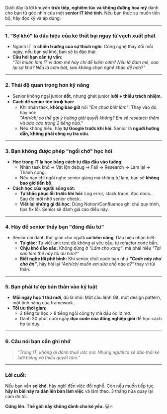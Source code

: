 Dưới đây là lời khuyên **trực tiếp, nghiêm túc và không đường hoa mỹ** dành cho bạn từ góc nhìn của một **senior IT khó tính**. Nếu bạn thực sự muốn tiến bộ, hãy đọc kỹ và áp dụng:  

---

### **1. "Sợ khó" là dấu hiệu của kẻ thất bại ngay từ vạch xuất phát**  
- Ngành IT là **chiến trường của sự thích nghi**. Công nghệ thay đổi mỗi ngày, nếu bạn sợ khó, bạn sẽ bị đào thải.  
- **Câu hỏi bạn cần tự vấn:**  
  *"Tôi muốn làm IT vì đam mê hay chỉ để kiếm cơm? Nếu là đam mê, sao lại sợ khó? Nếu là cơm bát, sao không chọn nghề khác dễ hơn?"*  

---

### **2. Thái độ quan trọng hơn kỹ năng**  
- Senior không ngại junior **dốt**, nhưng ghét junior **lười + thiếu trách nhiệm**.  
- **Cách để senior tôn trọ� bạn:**  
  - Khi nhận task, **không bao giờ** nói *"Em chưa biết làm"*. Thay vào đó, hãy nói:  
    *"Anh/chị có thể gợi ý hướng giải quyết không? Em sẽ research thêm và báo cáo trong 2 tiếng nữa."*  
  - Nếu không hiểu, hãy **tự Google trước khi hỏi**. Senior là **người hướng dẫn, không phải công cụ tra cứu**.  

---

### **3. Bạn không được phép "ngồi chờ" học hỏi**  
- **Học trong IT là học bằng cách tự đập đầu vào tường**:  
  - Nhận task khó → Vật lộn debug → Fail → Research → Làm lại → Thành công.  
  - Nếu bạn chỉ ngồi nghe senior giảng mà không tự làm, bạn sẽ **không bao giờ tiến bộ**.  
- **Cách học của người sống sót:**  
  - **Tự khắc phục lỗi trước khi hỏi**: Log error, stack trace, đọc docs... Sau đó mới nhờ senior check.  
  - **Viết lại những gì đã học**: Dùng Notion/Confluence ghi chú quy trình, tips fix lỗi. Senior sẽ đánh giá cao điều này.  

---

### **4. Hãy để senior thấy bạn "đáng đầu tư"**  
- Senior chỉ dành thời gian cho người **có tiềm năng**. Dấu hiệu nhận biết:  
  - **Tự giác:** Tự viết unit test dù không ai yêu cầu, tự refactor code bẩn.  
  - **Chịu khó đào sâu:** Không dừng ở *"Làm cho xong"*, mà phải hiểu *"Tại sao làm thế này tối ưu hơn?"*  
  - **Biết nghe lời phê bình:** Khi senior chửi code bạn như ***"Code này như chó ăn"***, hãy hỏi lại *"Anh/chị muốn em sửa chỗ nào ạ?"* thay vì tủi thân.  

---

### **5. Bạn phải tự ép bản thân vào kỷ luật**  
- **Mỗi ngày học 1 thứ mới**, dù là nhỏ: Một câu lệnh Git, một design pattern, một tính năng của framework...  
- **Tối ưu thời gian:**  
  - 2 tiếng tự học > 8 tiếng ngồi công ty mà đầu óc lơ mơ.  
  - Dành 30 phút cuối ngày **đọc code của đồng nghiệp giỏi** để học cách họ tư duy.  

---

### **6. Câu nói bạn cần ghi nhớ**  
> *"Trong IT, không ai đánh thuế ước mơ. Nhưng người ta sẽ đào thải kẻ lười biếng và thiếu quyết tâm."*  

---

### **Lời cuối:**  
Nếu bạn vẫn **sợ khó**, hãy nghĩ đến việc đổi nghề. Còn nếu muốn tiếp tục, **hãy in bài này ra dán lên bàn làm việc** và làm theo. 3 tháng nữa quay lại cảm ơn tôi.  

**Cứng lên. Thế giới này không dành cho kẻ yếu.** 💻🔥